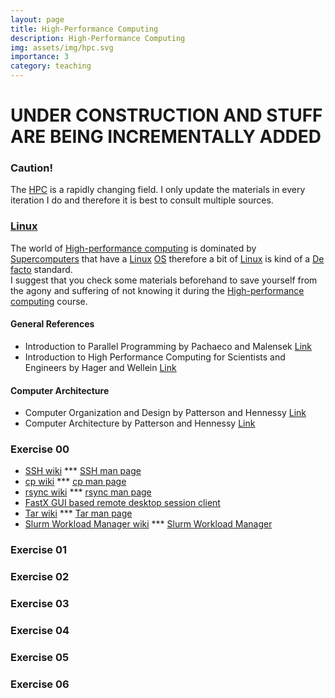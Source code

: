 ```yaml
---
layout: page
title: High-Performance Computing
description: High-Performance Computing
img: assets/img/hpc.svg
importance: 3
category: teaching
---
```


# UNDER CONSTRUCTION AND STUFF ARE BEING INCREMENTALLY ADDED

### Caution!

The [HPC](https://en.wikipedia.org/wiki/High-performance_computing) is a rapidly changing field. I only update the materials in every iteration I do and therefore it is best to consult multiple sources.

### [Linux](https://en.wikipedia.org/wiki/Linux)

The world of [High-performance computing](https://en.wikipedia.org/wiki/High-performance_computing) is dominated by [Supercomputers](https://en.wikipedia.org/wiki/Supercomputer) that 
have a [Linux](https://en.wikipedia.org/wiki/Linux) [OS](https://en.wikipedia.org/wiki/Operating_system) therefore a bit of [Linux](https://en.wikipedia.org/wiki/Linux) is kind of a [De facto](https://en.wikipedia.org/wiki/De_facto) standard.  
I suggest that you check some materials beforehand to save yourself from the agony and suffering of not knowing it during the [High-performance computing](https://en.wikipedia.org/wiki/High-performance_computing) course. 

#### General References

* Introduction to Parallel Programming by Pachaeco and Malensek [Link](https://www.sciencedirect.com/book/9780128046050/an-introduction-to-parallel-programming)  
* Introduction to High Performance Computing for Scientists and Engineers by Hager and Wellein [Link](https://www.routledge.com/Introduction-to-High-Performance-Computing-for-Scientists-and-Engineers/Hager-Wellein/p/book/9781439811924)  

#### Computer Architecture

* Computer Organization and Design by Patterson and Hennessy [Link](https://www.elsevier.com/books/computer-organization-and-design-risc-v-edition/patterson/978-0-12-820331-6)  
* Computer Architecture by Patterson and Hennessy [Link](https://www.elsevier.com/books/computer-architecture/hennessy/978-0-12-811905-1)  

### Exercise 00

* [SSH wiki](https://en.wikipedia.org/wiki/Secure_Shell) *** [SSH man page](https://man7.org/linux/man-pages/man1/ssh.1.html)  
* [cp wiki](https://en.wikipedia.org/wiki/Cp_(Unix)) *** [cp man page](https://man7.org/linux/man-pages/man1/cp.1.html)  
* [rsync wiki](https://en.wikipedia.org/wiki/Rsync) *** [rsync man page](https://man7.org/linux/man-pages/man1/rsync.1.html)  
* [FastX GUI based remote desktop session client](https://www.starnet.com/fastx/)  
* [Tar wiki](https://en.wikipedia.org/wiki/Tar_(computing)) *** [Tar man page](https://man7.org/linux/man-pages/man1/tar.1.html)  
* [Slurm Workload Manager wiki](https://en.wikipedia.org/wiki/Slurm_Workload_Manager) *** [Slurm Workload Manager](https://slurm.schedmd.com/)  

### Exercise 01

### Exercise 02  

### Exercise 03  

### Exercise 04  

### Exercise 05  

### Exercise 06



